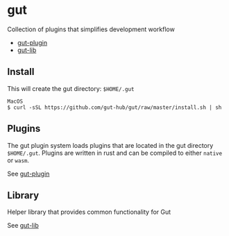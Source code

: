 # gut

Collection of plugins that simplifies development workflow

* [gut-plugin](https://github.com/gut-hub/gut-plugin)
* [gut-lib](https://github.com/gut-hub/gut-lib)

## Install

This will create the gut directory: `$HOME/.gut`

```
MacOS
$ curl -sSL https://github.com/gut-hub/gut/raw/master/install.sh | sh
```

## Plugins

The gut plugin system loads plugins that are located in the gut directory `$HOME/.gut`.
Plugins are written in rust and can be compiled to either `native` or `wasm`.

See [gut-plugin](https://github.com/gut-hub/gut-plugin)

## Library

Helper library that provides common functionality for Gut

See [gut-lib](https://github.com/gut-hub/gut-lib)
